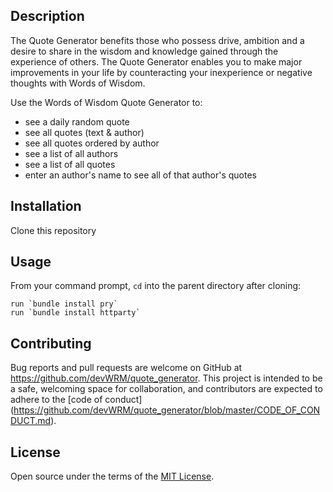 ## Description

The Quote Generator benefits those who possess drive, ambition and a desire to share in the wisdom and knowledge gained through the experience of others. The Quote Generator enables you to make major improvements in your life by counteracting your inexperience or negative thoughts with Words of Wisdom. 

Use the Words of Wisdom Quote Generator to:
- see a daily random quote
- see all quotes (text & author)
- see all quotes ordered by author
- see a list of all authors
- see a list of all quotes
- enter an author's name to see all of that author's quotes

## Installation

Clone this repository

## Usage

From your command prompt,
    `cd` into the parent directory after cloning:

    run `bundle install pry`
    run `bundle install httparty`

## Contributing

Bug reports and pull requests are welcome on GitHub at https://github.com/devWRM/quote_generator. This project is intended to be a safe, welcoming space for collaboration, and contributors are expected to adhere to the [code of conduct] (https://github.com/devWRM/quote_generator/blob/master/CODE_OF_CONDUCT.md).


## License

Open source under the terms of the [MIT License](https://opensource.org/licenses/MIT).


